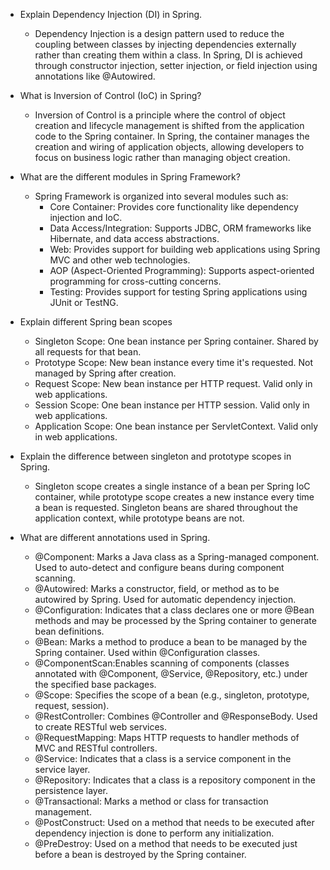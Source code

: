- Explain Dependency Injection (DI) in Spring.
    - Dependency Injection is a design pattern used to reduce the coupling between classes by injecting dependencies externally rather than creating them within a class. In Spring, DI is achieved through constructor injection, setter injection, or field injection using annotations like @Autowired.
- What is Inversion of Control (IoC) in Spring?
    - Inversion of Control is a principle where the control of object creation and lifecycle management is shifted from the application code to the Spring container. In Spring, the container manages the creation and wiring of application objects, allowing developers to focus on business logic rather than managing object creation.
- What are the different modules in Spring Framework?
    - Spring Framework is organized into several modules such as:
        - Core Container: Provides core functionality like dependency injection and IoC.
        - Data Access/Integration: Supports JDBC, ORM frameworks like Hibernate, and data access abstractions.
        - Web: Provides support for building web applications using Spring MVC and other web technologies.
        - AOP (Aspect-Oriented Programming): Supports aspect-oriented programming for cross-cutting concerns.
        - Testing: Provides support for testing Spring applications using JUnit or TestNG.

- Explain different Spring bean scopes
    - Singleton Scope: One bean instance per Spring container. Shared by all requests for that bean.
    - Prototype Scope: New bean instance every time it's requested. Not managed by Spring after creation.
    - Request Scope: New bean instance per HTTP request. Valid only in web applications.
    - Session Scope: One bean instance per HTTP session. Valid only in web applications.
    - Application Scope:  One bean instance per ServletContext. Valid only in web applications.

- Explain the difference between singleton and prototype scopes in Spring.
    - Singleton scope creates a single instance of a bean per Spring IoC container, while prototype scope creates a new instance every time a bean is requested. Singleton beans are shared throughout the application context, while prototype beans are not.
- What are different annotations used in Spring.
    - @Component: Marks a Java class as a Spring-managed component. Used to auto-detect and configure beans during component scanning.
    - @Autowired: Marks a constructor, field, or method as to be autowired by Spring. Used for automatic dependency injection.
    - @Configuration:   Indicates that a class declares one or more @Bean methods and may be processed by the Spring container to generate bean definitions.
    - @Bean: Marks a method to produce a bean to be managed by the Spring container. Used within @Configuration classes.
    - @ComponentScan:Enables scanning of components (classes annotated with @Component, @Service, @Repository, etc.) under the specified base packages.
    - @Scope: Specifies the scope of a bean (e.g., singleton, prototype, request, session).
    - @RestController: Combines @Controller and @ResponseBody. Used to create RESTful web services.
    - @RequestMapping: Maps HTTP requests to handler methods of MVC and RESTful controllers.
    - @Service: Indicates that a class is a service component in the service layer.
    - @Repository: Indicates that a class is a repository component in the persistence layer.
    - @Transactional: Marks a method or class for transaction management.
    - @PostConstruct: Used on a method that needs to be executed after dependency injection is done to perform any initialization.
    - @PreDestroy: Used on a method that needs to be executed just before a bean is destroyed by the Spring container.